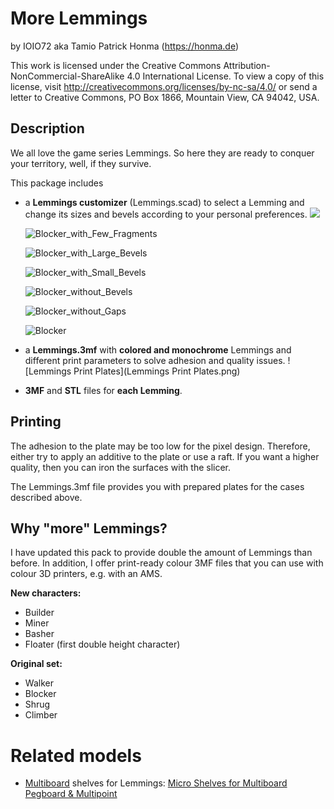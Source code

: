 # More Lemmings

by IOIO72 aka Tamio Patrick Honma (https://honma.de)

This work is licensed under the Creative Commons Attribution-NonCommercial-ShareAlike 4.0 International License. To view a copy of this license, visit http://creativecommons.org/licenses/by-nc-sa/4.0/ or send a letter to Creative Commons, PO Box 1866, Mountain View, CA 94042, USA.

## Description

We all love the game series Lemmings. So here they are ready to conquer your territory, well, if they survive.

This package includes

* a **Lemmings customizer** (Lemmings.scad) to select a  Lemming and change its sizes and bevels according to your personal preferences.
  ![](Screenshots/Blocker_with_Background.png)

  ![Blocker_with_Few_Fragments](Screenshots/Blocker_with_Few_Fragments.png)

  ![Blocker_with_Large_Bevels](Screenshots/Blocker_with_Large_Bevels.png)

  ![Blocker_with_Small_Bevels](Screenshots/Blocker_with_Small_Bevels.png)

  ![Blocker_without_Bevels](Screenshots/Blocker_without_Bevels.png)

  ![Blocker_without_Gaps](Screenshots/Blocker_without_Gaps.png)

  ![Blocker](Screenshots/Blocker.png)

* a **Lemmings.3mf** with **colored and monochrome** Lemmings and different print parameters to solve adhesion and quality issues.
  ![Lemmings Print Plates](Lemmings Print Plates.png)

* **3MF** and **STL** files for **each Lemming**.

## Printing

The adhesion to the plate may be too low for the pixel design. Therefore, either try to apply an additive to the plate or use a raft. If you want a higher quality, then you can iron the surfaces with the slicer.

The Lemmings.3mf file provides you with prepared plates for the cases described above.

## Why "more" Lemmings?

I have updated this pack to provide double the amount of Lemmings than before. In addition, I offer print-ready colour 3MF files that you can use with colour 3D printers, e.g. with an AMS.

**New characters:**

- Builder
- Miner
- Basher
- Floater (first double height character)

 

**Original set:**

- Walker
- Blocker
- Shrug
- Climber

# Related models

* [Multiboard](https://www.multiboard.io/) shelves for Lemmings:
  [Micro Shelves for Multiboard Pegboard & Multipoint](https://makerworld.com/de/models/1288463)
